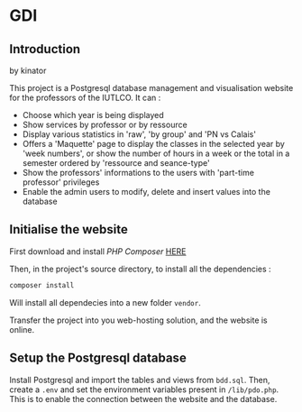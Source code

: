 # GDI

## Introduction
by kinator

This project is a Postgresql database management and visualisation website for the professors of the IUTLCO.
It can :
- Choose which year is being displayed
- Show services by professor or by ressource
- Display various statistics in 'raw', 'by group' and 'PN vs Calais'
- Offers a 'Maquette' page to display the classes in the selected year by 'week numbers', or show the number of hours in a week or the total in a semester ordered by 'ressource and seance-type'
- Show the professors' informations to the users with 'part-time professor' privileges
- Enable the admin users to modify, delete and insert values into the database

## Initialise the website
First download and install *PHP Composer* [HERE](https://getcomposer.org/download/)

Then, in the project's source directory, to install all the dependencies :

```bash
composer install
```
Will install all dependecies into a new folder ``vendor``.

Transfer the project into you web-hosting solution, and the website is online.

## Setup the Postgresql database

Install Postgresql and import the tables and views from ``bdd.sql``.
Then, create a ``.env`` and set the environment variables present in ``/lib/pdo.php``. This is to enable the connection between the website and the database.
